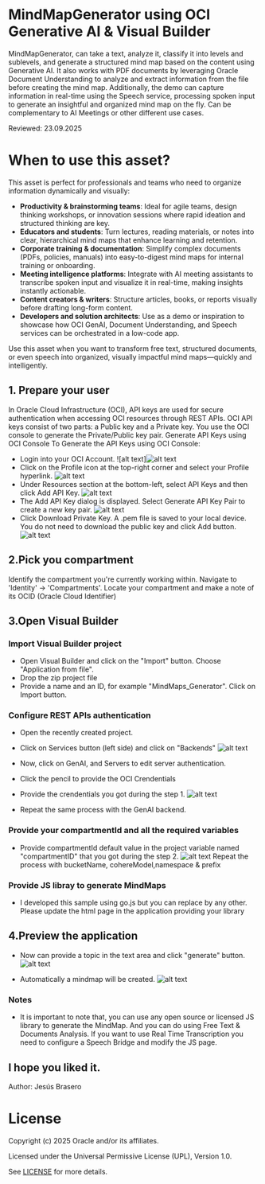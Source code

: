 # MindMapGenerator using OCI Generative AI & Visual Builder

MindMapGenerator, can take a text, analyze it, classify it into levels and sublevels, and generate a structured mind map based on the content using Generative AI. It also works with PDF documents by leveraging Oracle Document Understanding to analyze and extract information from the file before creating the mind map. Additionally, the demo can capture information in real-time using the Speech service, processing spoken input to generate an insightful and organized mind map on the fly. Can be complementary to AI Meetings or other different use cases.

Reviewed: 23.09.2025

# When to use this asset?
This asset is perfect for professionals and teams who need to organize information dynamically and visually:

- **Productivity & brainstorming teams**: Ideal for agile teams, design thinking workshops, or innovation sessions where rapid ideation and structured thinking are key.
- **Educators and students**: Turn lectures, reading materials, or notes into clear, hierarchical mind maps that enhance learning and retention.
- **Corporate training & documentation**: Simplify complex documents (PDFs, policies, manuals) into easy-to-digest mind maps for internal training or onboarding.
- **Meeting intelligence platforms**: Integrate with AI meeting assistants to transcribe spoken input and visualize it in real-time, making insights instantly actionable.
- **Content creators & writers**: Structure articles, books, or reports visually before drafting long-form content.
- **Developers and solution architects**: Use as a demo or inspiration to showcase how OCI GenAI, Document Understanding, and Speech services can be orchestrated in a low-code app.

Use this asset when you want to transform free text, structured documents, or even speech into organized, visually impactful mind maps—quickly and intelligently.


## **1. Prepare your user**
   
   In Oracle Cloud Infrastructure (OCI), API keys are used for secure authentication when accessing OCI resources through REST APIs. OCI API keys consist of two parts: a Public key and a Private key. You use the OCI console to generate the Private/Public key pair.
   Generate API Keys using OCI Console
    To Generate the API Keys using OCI Console:

  - Login into your OCI Account.
   ![alt text]![alt text](files/mindmaps-md/ak1.png)
  - Click on the Profile icon at the top-right corner and select your Profile hyperlink.
   ![alt text](files/mindmaps-md/ak2.png)
  - Under Resources section at the bottom-left, select API Keys and then click Add API Key.
   ![alt text](files/mindmaps-md/ak3.png)
  - The Add API Key dialog is displayed. Select Generate API Key Pair to create a new key pair.
  ![alt text](files/mindmaps-md/ak4.png)
  - Click Download Private Key. A .pem file is saved to your local device. You do not need to download the public key and click Add button.
  ![alt text](files/mindmaps-md/ak5.png)
  


## **2.Pick you compartment**
Identify the compartment you're currently working within. Navigate to 'Identity' -> 'Compartments'. Locate your compartment and make a note of its OCID (Oracle Cloud Identifier)

## **3.Open Visual Builder**
### Import Visual Builder project
* Open Visual Builder and click on the "Import" button. Choose "Application from file".
* Drop the zip project file
* Provide a name and an ID, for example "MindMaps_Generator". Click on Import button.

  
### Configure REST APIs authentication
* Open the recently created project.
 
* Click on Services button (left side) and click on "Backends"
 ![alt text](files/mindmaps-md/services.jpg)
* Now, click on GenAI, and Servers to edit server authentication.
* Click the pencil to provide the OCI Crendentials
* Provide the crendentials you got during the step 1.
 ![alt text](files/mindmaps-md/signature.jpg)

* Repeat the same process with the GenAI backend.

### Provide your compartmentId and all the required variables
* Provide compartmentId default value in the project variable named "compartmentID" that you got during the step 2.
 ![alt text](files/mindmaps-md/variables.jpg)
Repeat the process with bucketName, cohereModel,namespace & prefix

### Provide JS libray to generate MindMaps
* I developed this sample using go.js but you can replace by any other. Please update the html page in the application providing your library

##  **4.Preview the application**
* Now can provide a topic in the text area and click "generate" button. 
 ![alt text](files/mindmaps-md/preview.jpg)

* Automatically a mindmap will be created. 
  ![alt text](files/mindmaps-md/mindmap.jpg)

### Notes
* It is important to note that, you can use any open source or licensed JS library to generate the MindMap. And you can do using Free Text & Documents Analysis. If you want to use Real Time Transcription you need to configure a Speech Bridge and modify the JS page.

## I hope you liked it.
Author: Jesús Brasero
 
# License
 
Copyright (c) 2025 Oracle and/or its affiliates.
 
Licensed under the Universal Permissive License (UPL), Version 1.0.
 
See [LICENSE](https://github.com/oracle-devrel/technology-engineering/blob/main/LICENSE) for more details.
